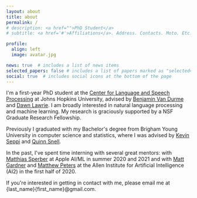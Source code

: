```yaml
---
layout: about
title: about
permalink: /
# description: <a href="">PhD Student</a>
# subtitle: <a href='#'>Affiliations</a>. Address. Contacts. Moto. Etc.

profile:
  align: left
  image: avatar.jpg

news: true  # includes a list of news items
selected_papers: false # includes a list of papers marked as "selected={true}"
social: true  # includes social icons at the bottom of the page
---
```


I'm a first-year PhD student at the [Center for Language and Speech Processing](https://www.clsp.jhu.edu) at Johns Hopkins University, advised by [Benjamin Van Durme](https://www.cs.jhu.edu/~vandurme/) and [Dawn Lawrie](https://hltcoe.jhu.edu/researcher/dawn-lawrie/). I am broadly interested in natural language processing and machine learning. My research is graciously supported by a NSF Graduate Research Fellowship.

Previously I graduated with my Bachelor's degree from Brigham Young University in computer science and statistics, where I was advised by [Kevin Seppi](https://cs.byu.edu/faculty/faculty-directory/kevin-seppi/) and [Quinn Snell](https://cs.byu.edu/faculty/faculty-directory/quinn-snell/).

In the past, I've spent time interning with several great mentors: with [Matthias Sperber](http://msperber.com/) at Apple AI/ML in summer 2020 and 2021 and with [Matt Gardner](https://matt-gardner.github.io/) and [Matthew Peters](https://scholar.google.com/citations?user=K5nCPZwAAAAJ&hl=en) at the Allen Institute for Artificial Intelligence (AI2) in the first half of 2020.

If you're interested in getting in contact with me, please email me at {last_name}{first_name}@gmail.com.
